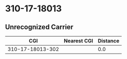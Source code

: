 # 310-17-18013
## Unrecognized Carrier


| CGI | Nearest CGI | Distance |
|-----|-------------|----------|
| 310-17-18013-302 |  | 0.0 |
